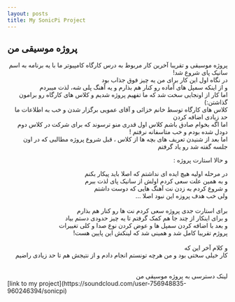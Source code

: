 ```yaml
---
layout: posts
title: My SonicPi Project  
---
```


## پروژه موسیقی من

<div dir="rtl">
پروژه موسیقی و تقریبا آخرین کار مربوط به درس کارگاه کامپیوتر ما با یه برنامه به اسم سانیک پای شروع شد!<br>
در نگاه اول این کار برای من یه چیز فوق جذاب بود <br>
و از اینکه سمپل های آماده رو کنار هم بذارم و یه آهنگ پلی شه، لذت میبردم <br>
اما کار از اونجایی سخت شد که ما تفهیم پروژه شدیم و کلاس های کارگاه رو برامون گذاشتن:)<br>
کلاس های کارگاه توسط خانم خزائی و آقای عمویی برگزار شدن و خب به اطلاعات ما حد زیادی اضافه کردن<br>
اما اگه بخوام صادق باشم کلاس اول قدری منو ترسوند که برای شرکت در کلاس دوم دودل شده بودم و خب متاسفانه نرفتم !<br>
اما بعد از شنیدن تعریف های بچه ها از کلاس ، قبل شروع پروژه مطالبی که در اون جلسه گفته شد رو یاد گرفتم<br>

و حالا استارت پروژه :<br>

در مرحله اولیه هیچ ایده ای نداشتم که اصلا باید پیکار بکنم <br>
و به همین علت سعی کردم اولش از سانیک پای لذت ببرم <br>
و شروع کردم به زدن نت آهنگ هایی که دوست داشتم<br>
ولی خب هدف پروزه این نبود اصلا ...<br>
<br>
برای استارت جدی پروژه سعی کردم نت ها رو کنار هم بذارم<br>
و برای اینکار از چند جا هم کمک گرفتم تا یه چیز حدودی دستم بیاد <br>
و بعد با اضافه کردن سمپل ها و عوض کردن نوع صدا و کلی تغییرات <br>
پروژم تقریبا کامل شد و همینی شد که لینکش این پایین هست!<br>
<br>
و کلام آخر این که <br>
کار خیلی سختی بود و من هرچه تونستم انجام دادم و از نتیجش هم تا حد زیادی راضیم<br>

<br>
لینک دسترسی به پروژه موسیقی من
<br>
</div>
[link to my project](https://soundcloud.com/user-756948835-960246394/sonicpi)
<br>


